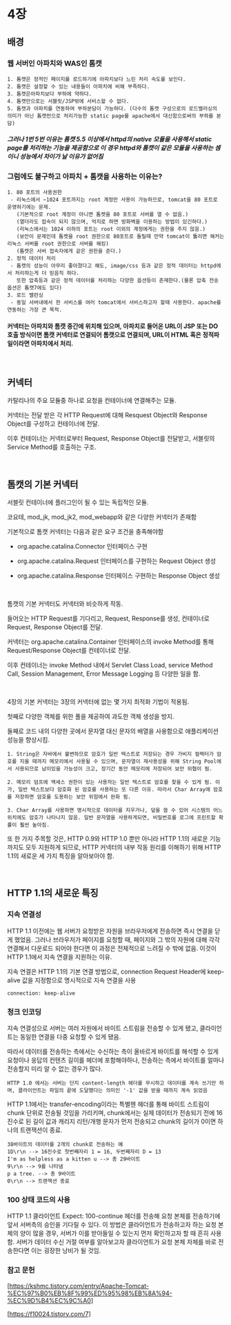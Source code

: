 # 4장

## 배경

### 웹 서버인 아파치와 WAS인 톰캣

~~~
1. 톰캣은 정적인 페이지를 로드하기에 아파치보다 느린 처리 속도를 보인다.
2. 톰캣은 설정할 수 있는 내용들이 아파치에 비해 부족하다.
3. 톰캣은아파치보다 부하에 약하다.
4. 톰캣만으로는 서블릿/JSP밖에 서비스할 수 없다.
5. 톰캣과 아파치를 연동하여 부하분담이 가능하다. (다수의 톰캣 구성으로의 로드밸러싱의 의미가 아닌 톰캣만으로 처리가능한 static page를 apache에서 대신함으로써의 부하를 분담)
~~~

##### 그러나 1번 5번 이유는 톰캣 5.5 이상에서 httpd의 native 모듈을 사용해서 static page를 처리하는 기능을 제공함으로 이 경우 httpd와 톰캣이 같은 모듈을 사용하는 셈이니 성능에서 차이가 날 이유가 없어짐

### 그럼에도 불구하고 아파치 + 톰캣을 사용하는 이유는?

~~~
1. 80 포트의 사용권한
 - 리눅스에서 ~1024 포트까지는 root 계정만 사용이 가능하므로, tomcat을 80 포트로 운영하기에는 문제.
   (기본적으로 root 계정이 아니면 톰켓을 80 포트로 서버를 열 수 없음.)
   (열더라도 접속이 되지 않으며, 억지로 하면 방화벽을 이용하는 방법이 있긴하다.)
   (리눅스에서는 1024 이하의 포트는 root 이외의 계정에게는 권한을 주지 않음.)
   (보안이 문제인데 톰켓을 root 권한으로 80포트로 돌릴때 만약 tomcat이 뚫리면 해커는 리눅스 서버를 root 권한으로 서버를 해킹)
   (톰캣은 서버 접속자에게 같은 권한을 준다.)
2. 정적 데이터 처리
 - 톰캣의 성능이 아무리 좋아졌다고 해도, image/css 등과 같은 정적 데이터는 httpd에서 처리하는게 더 믿음직 하다.
   또한 압축등과 같은 정적 데이터를 처리하는 다양한 옵션등이 존재한다.(물론 압축 전송 옵션은 톰캣7에도 있다)
3. 로드 밸런싱
 - 동일 서버내에서 한 서비스를 여러 tomcat에서 서비스하고자 할때 사용한다. apache를 연동하는 가장 큰 목적.
~~~

#### 커넥터는 아파치와 톰캣 중간에 위치해 있으며, 아파치로 들어온 URL이 JSP 또는 DO 호출 방식이면 톰캣 커넥터로 연결되어 톰캣으로 연결되며, URL이 HTML 혹은 정적파일이라면 아파치에서 처리.

<br>

## 커넥터

카탈리나의 주요 모듈중 하나로 요청을 컨테이너에 연결해주는 모듈.

커넥터는 전달 받은 각 HTTP Request에 대해 Resquest Object와 Response Object를 구성하고 컨테이너에 전달.

이후 컨테이너는 커넥터로부터 Request, Response Object를 전달받고, 서블릿의 Service Method를 호출하는 구조.

<br>

## 톰캣의 기본 커넥터

서블릿 컨테이너에 플러그인이 될 수 있는 독립적인 모듈.

코요테, mod_jk, mod_jk2, mod_webapp와 같은 다양한 커넥터가 존재함

기본적으로 톰캣 커넥터는 다음과 같은 요구 조건을 충족해야함

- org.apache.catalina.Connector 인터페이스 구현

- org.apache.catalina.Request 인터페이스를 구현하는 Request Object 생성

- org.apache.catalina.Response 인터페이스 구현하는 Response Object 생성

<br>

톰캣의 기본 커넥터도 커넥터와 비슷하게 작동.

들어오는 HTTP Request를 기다리고, Request, Response를 생성, 컨테이너로 Request, Response Object를 전달.

커넥터는 org.apache.catalina.Container 인터페이스의 invoke Method를 통해 Request/Response Object를 컨테이너로 전달.

이후 컨테이너는 invoke Method 내에서 Servlet Class Load, service Method Call, Session Management, Error Message Logging 등 다양한 일을 함.

<br>

4장의 기본 커넥터는 3장의 커넥터에 없는 몇 가지 최적화 기법이 적용됨.

첫째로 다양한 객체를 위한 풀을 제공하여 과도한 객체 생성을 방지.

둘째로 코드 내의 다양한 곳에서 문자열 대신 문자의 배열을 사용함으로 애플리케이션 성능을 향상시킴.

~~~
1. String은 자바에서 불변하므로 암호가 일반 텍스트로 저장되는 경우 가비지 컬렉터가 암호를 지울 때까지 메모리에서 사용될 수 있으며, 문자열이 재사용성을 위해 String Pool에서 사용되므로 남이있을 가능성이 크고, 장기간 동안 메모리에 저장되어 보안 위협이 됨.

2. 메모리 덤프에 액세스 권한이 있는 사용자는 일반 텍스트로 암호를 찾을 수 있게 됨. 이가, 일반 텍스트보다 암호화 된 암호를 사용하는 또 다른 이유. 따라서 Char Array에 암호를 저장하면 암호를 도용하는 보안 위험에서 완화 됨.

3. Char Array를 사용하면 명시적으로 데이터를 지우거나, 덮을 쓸 수 있어 시스템의 어느 위치에도 암호가 나타나지 않음. 일반 문자열을 사용하게되면, 비밀번호를 로그에 프린트할 확률이 훨씬 높아짐.
~~~

또 한 가지 주목할 것은, HTTP 0.9와 HTTP 1.0 뿐만 아니라 HTTP 1.1의 새로운 기능까지도 모두 지원하게 되므로, HTTP 커넥터의 내부 작동 원리를 이해하기 위해 HTTP 1.1의 새로운 세 가지 특징을 알아보아야 함.

<br>

## HTTP 1.1의 새로운 특징

### 지속 연결성

HTTP 1.1 이전에는 웹 서버가 요청받은 자원을 브라우저에게 전송하면 즉시 연결을 닫게 했었음. 그러나 브라우저가 페이지를 요청할 때, 페이지와 그 밖의 자원에 대해 각각 연결해서 다운로드 되어야 한다면 이 과정은 전체적으로 느려질 수 밖에 없음. 이것이 HTTP 1.1에서 지속 연결을 지원하는 이유.

지속 연결은 HTTP 1.1의 기본 연결 방법으로, connection Request Header에 keep-alive 값을 지정함으로 명시적으로 지속 연결을 사용
~~~
connection: keep-alive
~~~

### 청크 인코딩

지속 연결성으로 서버는 여러 자원에서 바이트 스트림을 전송할 수 있게 됐고, 클라이언트는 동일한 연결을 다중 요청할 수 있게 됐음.

따라서 데이터를 전송하는 측에서는 수신하는 측이 올바르게 바이트를 해석할 수 있게 요청이나 응답의 컨텐츠 길이를 헤더에 포함해야하나, 전송하는 측에서 바이트를 얼마나 전송할지 미리 알 수 없는 경우가 많다.

~~~
HTTP 1.0 에서는 서버는 단지 content-length 헤더를 무시하고 데이터를 계속 쓰기만 하며, 클라이언트는 파일의 끝에 도달했다는 의미인 '-1' 값을 받을 때까지 계속 읽었음
~~~

HTTP 1.1에서는 transfer-encoding이라는 특별헨 헤더를 통해 바이트 스트림이 chunk 단위로 전송될 것임을 가리키며, chunk에서는 실제 데이터가 전송되기 전에 16진수로 된 길이 값과 캐리지 리턴/개행 문자가 먼저 전송되고 chunk의 길이가 0이면 하나의 트랜잭션이 종료.

~~~
38바이트의 데이터를 2개의 chunk로 전송하는 예
1D\r\n --> 16진수로 첫번째자리 1 = 16, 두번째자리 D = 13
I'm as helpless as a kitten u --> 총 29바이트   
9\r\n --> 9를 나타냄
p a tree. --> 총 9바이트
0\r\n --> 트랜잭션 종료
~~~

### 100 상태 코드의 사용

HTTP 1.1 클라이언트  Expect: 100-continue 헤더를 전송해 요청 본체를 전송하기에 앞서 서버측의 승인을 기다릴 수 있다. 이 방법은 클라이언트가 전송하고자 하는 요청 본체의 양이 많을 경우, 서버가 이를 받아들일 수 있는지 먼저 확인하고자 할 때 흔히 사용함. 서버가 데이터 수신 거절 여부를 알아보고자 클라이언트가 요청 본체 자체를 바로 전송한다면 이는 굉장한 낭비가 될 것임.
### 참고 문헌

[https://kshmc.tistory.com/entry/Apache-Tomcat-%EC%97%B0%EB%8F%99%ED%95%98%EB%8A%94-%EC%9D%B4%EC%9C%A0]

[https://f10024.tistory.com/7]
